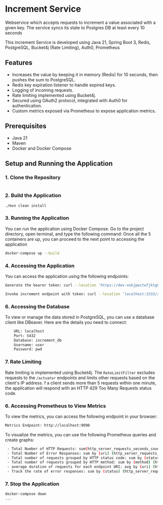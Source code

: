 
# Increment Service
Webservice which accepts requests to increment a value associated with a given key. 
The service syncs its state to Postgres DB at least every 10 seconds

This increment Service is developed using Java 21, Spring Boot 3, Redis, PostgreSQL, Bucket4j (Rate Limiting), Auth0, Prometheus

## Features

- Increases the value by keeping it in memory (Redis) for 10 seconds, then pushes the sum to PostgreSQL.
- Redis key expiration listener to handle expired keys.
- Logging of incoming requests.
- Rate limiting implemented using Bucket4j.
- Secured using OAuth2 protocol, integrated with Auth0 for authentication.
- Custom metrics exposed via Prometheus to expose application metrics.

## Prerequisites

- Java 21
- Maven
- Docker and Docker Compose

## Setup and Running the Application

### 1. Clone the Repository
```bash

```

### 2. Build the Application
```bash
./mvn clean install
```

### 3. Running the Application
You can run the application using Docker Compose. Go to the project directory, open terminal, and type the following command:
Once all the 5 containers are up, you can proceed to the next point to accessing the application
```bash
docker-compose up --build
```

### 4. Accessing the Application
You can access the application using the following endpoints:
```bash
Generate the bearer token: curl --location 'https://dev-xokjpwctwfjktg8f.us.auth0.com/oauth/token' --header 'content-type: application/json' --header 'Cookie: did=s%3Av0%3A97b38b1d-c5b9-40df-974e-64a0163f1b37.VVqQihnwVatNZR3OKh%2BTiFF5sFJsITHfwysIhNPz2qQ; did_compat=s%3Av0%3A97b38b1d-c5b9-40df-974e-64a0163f1b37.VVqQihnwVatNZR3OKh%2BTiFF5sFJsITHfwysIhNPz2qQ' --data '{"client_id": "myMGEtGdR8c8PVpaHZNTIVpusQlCdJjp","client_secret": "DySz2DTM8O_XZ5CXvoq1zM2c8V1m_l10cbHk_78Ml0wndSxZu_RYKakWo6lddM8m","audience": "http://increment.api","grant_type": "client_credentials"}'
```
```bash
Invoke increment endpoint with token: curl --location 'localhost:3333/api/increment' --header 'Content-Type: application/json' --header 'Authorization: Bearer {token}' --data '{"key":"test","value":100}' 
```

### 6. Accessing the Database
To view or manage the data stored in PostgreSQL, you can use a database client like DBeaver. Here are the details you need to connect:
```bash
    URL: localhost
    Port: 5432
    Database: increment_db
    Username: user
    Password: pwd
```

### 7. Rate Limiting
Rate limiting is implemented using Bucket4j. The `RateLimitFilter` excludes requests to the `/actuator` endpoints 
and limits other requests based on the client's IP address. f a client sends more than 5 requests within one minute, 
the application will respond with an HTTP 429 Too Many Requests status code.

### 6. Accessing Prometheus to View Metrics
To view the metrics, you can access the following endpoint in your browser:
```bash
Metrics Endpoint: http://localhost:9090
```
To visualize the metrics, you can use the following Prometheus queries and create graphs:
```bash
 - Total Number of HTTP Requests: sum(http_server_requests_seconds_count{uri!~"/actuator.*|.*UNKNOWN.*"})
 - Total Number of Error Responses: sum by (uri) (http_server_requests_seconds_count{uri!~"/actuator.*|.*UNKNOWN.*"})
 - Total number of requests grouped by HTTP status code: sum by (status) (http_server_requests_seconds_count{uri!~"/actuator.*|.*UNKNOWN.*"})
 - Total number of requests grouped by HTTP method: sum by (method) (http_server_requests_seconds_count{uri!~"/actuator.*|.*UNKNOWN.*"})
 - average duration of requests for each endpoint URI: avg by (uri) (http_server_requests_seconds_sum{uri!~"/actuator.*|.*UNKNOWN.*"} / http_server_requests_seconds_count{uri!~"/actuator.*|.*UNKNOWN.*"})
 - Track the rate of error responses: sum by (status) (http_server_requests_seconds_count{status=~"4..|5..", uri!~"/actuator.*|.*UNKNOWN.*"})
```

### 7. Stop the Application
```bash
docker-compose down
...